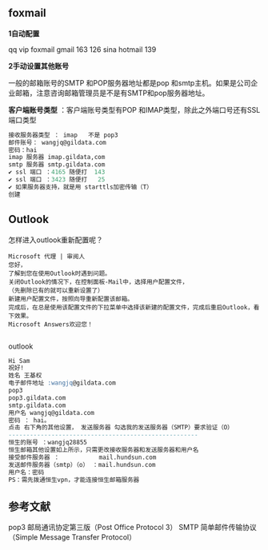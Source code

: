 

## foxmail

**1自动配置**

qq vip foxmail gmail 163 126 sina hotmail  139



**2手动设置其他账号**

一般的邮箱账号的SMTP 和POP服务器地址都是pop 和smtp主机。如果是公司企业邮箱，注意咨询邮箱管理员是不是有SMTP和pop服务器地址。

**客户端账号类型** ：客户端账号类型有POP 和IMAP类型，除此之外端口号还有SSL端口类型

```sql
接收服务器类型 ： imap   不是 pop3
邮件账号： wangjq@gildata.com
密码：hai
imap 服务器 imap.gildata,com 
smtp 服务器 smtp.gildata.com 
✔ ssl 端口 ：4165 随便打  143
✔ ssl 端口 ：3423 随便打   25
✔ 如果服务器支持，就是用 starttls加密传输（T）
创建
```





## Outlook

怎样进入outlook重新配置呢？

```
Microsoft 代理 | 审阅人
您好，
了解到您在使用Outlook时遇到问题。
关闭Outlook的情况下，在控制面板-Mail中，选择用户配置文件，
（先删除已有的就可以重新设置了）
新建用户配置文件，按照向导重新配置该邮箱。
完成后，在总是使用该配置文件的下拉菜单中选择该新建的配置文件，完成后重启Outlook，看下效果。
Microsoft Answers欢迎您！
 
```

outlook

```sql
Hi Sam
祝好!
姓名 王基权 
电子邮件地址 :wangjq@gildata.com
pop3 
pop3.gildata.com
smtp.gildata.com
用户名 wangjq@gildata.com
密码 ： hai。
点击 右下角的其他设置， 发送服务器 勾选我的发送服务器（SMTP）要求验证（O）
-----------------------------------------------------
恒生的账号 ：wangjq28855
恒生邮箱其他设置如上所示，只需更改接收服务器和发送服务器和用户名
接受邮件服务器 ：			mail.hundsun.com
发送邮件服务器（smtp）（o） ：mail.hundsun.com
用户名：密码
PS：需先拨通恒生vpn，才能连接恒生邮箱服务器
```





## 参考文献

pop3 邮局通讯协定第三版（Post Office Protocol 3）
SMTP  简单邮件传输协议（Simple Message Transfer Protocol）

